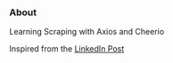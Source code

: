 ### About

Learning Scraping with Axios and Cheerio

Inspired from the [LinkedIn Post](https://www.linkedin.com/pulse/web-scraping-cheerio-axios-eneiro-matos/)
